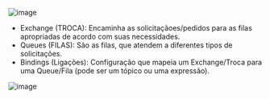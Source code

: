 ![image](https://user-images.githubusercontent.com/48540484/78742444-723ac000-7932-11ea-8b98-bbfc79966f59.png)

- Exchange (TROCA): Encaminha as solicitaçãoes/pedidos para as filas apropriadas de acordo com suas necessidades.
- Queues (FILAS):  São as filas, que atendem a diferentes tipos de solicitações.
- Bindings (Ligações): Configuração que mapeia um Exchange/Troca para uma Queue/Fila (pode ser um tópico ou uma expressão).

<p align="center">
  
![image](https://user-images.githubusercontent.com/48540484/78626881-700b2f80-7866-11ea-8de3-398045c3ebcc.png)

</p>
